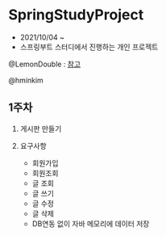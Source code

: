 # SpringStudyProject

- 2021/10/04 ~ 
- 스프링부트 스터디에서 진행하는 개인 프로젝트

@LemonDouble : [참고](https://github.com/LemonDouble/Spring_sample_Simple_Forum)

@hminkim

## 1주차

1. 게시판 만들기

2. 요구사항

   - 회원가입
   - 회원조회
   - 글 조회
   - 글 쓰기
   - 글 수정
   - 글 삭제
   - DB연동 없이 자바 메모리에 데이터 저장